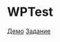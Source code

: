 # WPTest
[Демо](https://poslavsky.github.io/WGTest/public/)
[Задание](https://github.com/poslavsky/WGTest/blob/master/design.jpg)

